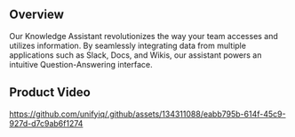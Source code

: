 ## Overview

Our Knowledge Assistant revolutionizes the way your team accesses and utilizes information. By seamlessly integrating data from multiple applications such as Slack, Docs, and Wikis, our assistant powers an intuitive Question-Answering interface.

## Product Video

https://github.com/unifyiq/.github/assets/134311088/eabb795b-614f-45c9-927d-d7c9ab6f1274



